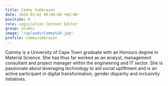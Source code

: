 ```yaml
---
title: Cammy Subbrayan
date: 2020-03-02 09:09:00 +02:00
position: 6
role: Legislation Content Editor
group: alumni
image: "/uploads/Cammy%20.jpg"
profile: cammysubbrayan
---
```


Cammy is a University of Cape Town graduate with an Honours degree in Material Science. She has thus far worked as an analyst, management consultant and project manager within the engineering and IT sector. She is passionate about leveraging technology to aid social upliftment and is an active participant in digital transformation, gender disparity and inclusivity initiatives. 

